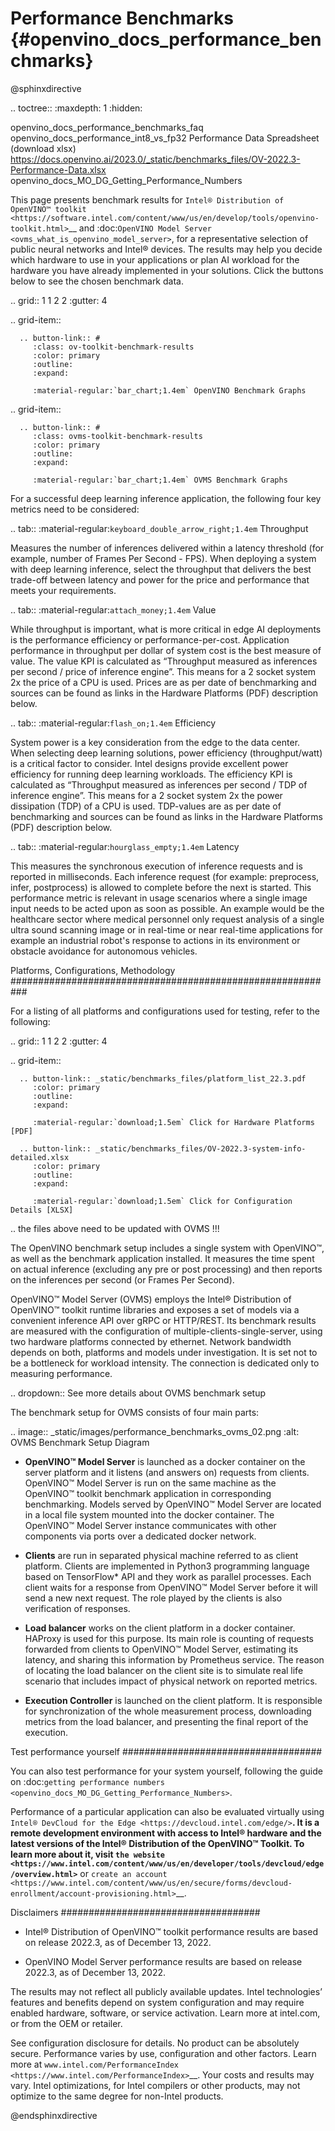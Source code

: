 # Performance Benchmarks {#openvino_docs_performance_benchmarks}

@sphinxdirective

.. toctree::
   :maxdepth: 1
   :hidden:

   openvino_docs_performance_benchmarks_faq
   openvino_docs_performance_int8_vs_fp32
   Performance Data Spreadsheet (download xlsx) <https://docs.openvino.ai/2023.0/_static/benchmarks_files/OV-2022.3-Performance-Data.xlsx>
   openvino_docs_MO_DG_Getting_Performance_Numbers


This page presents benchmark results for `Intel® Distribution of OpenVINO™ toolkit <https://software.intel.com/content/www/us/en/develop/tools/openvino-toolkit.html>`__ 
and :doc:`OpenVINO Model Server <ovms_what_is_openvino_model_server>`, for a representative selection of public neural networks and Intel® devices.
The results may help you decide which hardware to use in your applications or plan AI workload for the hardware you have already implemented in your solutions. 
Click the buttons below to see the chosen benchmark data.

.. grid:: 1 1 2 2
   :gutter: 4

   .. grid-item::

      .. button-link:: #
         :class: ov-toolkit-benchmark-results
         :color: primary
         :outline:
         :expand:

         :material-regular:`bar_chart;1.4em` OpenVINO Benchmark Graphs

   .. grid-item::

      .. button-link:: #
         :class: ovms-toolkit-benchmark-results
         :color: primary
         :outline:
         :expand:
   
         :material-regular:`bar_chart;1.4em` OVMS Benchmark Graphs


For a successful deep learning inference application, the following four key metrics need to be considered: 



.. tab:: :material-regular:`keyboard_double_arrow_right;1.4em` Throughput

   Measures the number of inferences delivered within a latency threshold 
   (for example, number of Frames Per Second - FPS). When deploying a system with 
   deep learning inference, select the throughput that delivers the best trade-off 
   between latency and power for the price and performance that meets your requirements.

.. tab:: :material-regular:`attach_money;1.4em` Value

   While throughput is important, what is more critical in edge AI deployments is 
   the performance efficiency or performance-per-cost. Application performance in 
   throughput per dollar of system cost is the best measure of value. The value KPI is 
   calculated as “Throughput measured as inferences per second / price of inference engine”. 
   This means for a 2 socket system 2x the price of a CPU is used. Prices are as per 
   date of benchmarking and sources can be found as links in the Hardware Platforms (PDF) description below.

.. tab:: :material-regular:`flash_on;1.4em` Efficiency

   System power is a key consideration from the edge to the data center. When selecting 
   deep learning solutions, power efficiency (throughput/watt) is a critical factor to consider. 
   Intel designs provide excellent power efficiency for running deep learning workloads. 
   The efficiency KPI is calculated as “Throughput measured as inferences per second / TDP of 
   inference engine”. This means for a 2 socket system 2x the power dissipation (TDP) of a CPU is used. 
   TDP-values are as per date of benchmarking and sources can be found as links in the Hardware Platforms (PDF) description below.

.. tab:: :material-regular:`hourglass_empty;1.4em` Latency

   This measures the synchronous execution of inference requests and is reported in milliseconds. 
   Each inference request (for example: preprocess, infer, postprocess) is allowed to complete before 
   the next is started. This performance metric is relevant in usage scenarios where a single image 
   input needs to be acted upon as soon as possible. An example would be the healthcare sector where 
   medical personnel only request analysis of a single ultra sound scanning image or in real-time or 
   near real-time applications for example an industrial robot's response to actions in its environment 
   or obstacle avoidance for autonomous vehicles.


Platforms, Configurations, Methodology
###########################################################

For a listing of all platforms and configurations used for testing, refer to the following:

.. grid:: 1 1 2 2
   :gutter: 4

   .. grid-item::

      .. button-link:: _static/benchmarks_files/platform_list_22.3.pdf
         :color: primary
         :outline:
         :expand:

         :material-regular:`download;1.5em` Click for Hardware Platforms    [PDF]
      
      .. button-link:: _static/benchmarks_files/OV-2022.3-system-info-detailed.xlsx
         :color: primary
         :outline:
         :expand:
         
         :material-regular:`download;1.5em` Click for Configuration Details [XLSX]


.. the files above need to be updated with OVMS !!!



The OpenVINO benchmark setup includes a single system with OpenVINO™, as well as the benchmark application installed.
It measures the time spent on actual inference (excluding any pre or post processing) and then reports on the inferences 
per second (or Frames Per Second). 

OpenVINO™ Model Server (OVMS) employs the Intel® Distribution of OpenVINO™ toolkit runtime libraries and exposes a set of 
models via a convenient inference API over gRPC or HTTP/REST. Its benchmark results are measured with the configuration of
multiple-clients-single-server, using two hardware platforms connected by ethernet. Network bandwidth depends on both, platforms 
and models under investigation. It is set not to be a bottleneck for workload intensity. The connection is dedicated 
only to measuring performance. 

.. dropdown:: See more details about OVMS benchmark setup

   The benchmark setup for OVMS consists of four main parts:
   
   .. image:: _static/images/performance_benchmarks_ovms_02.png
      :alt: OVMS Benchmark Setup Diagram

   * **OpenVINO™ Model Server** is launched as a docker container on the server platform and it listens (and answers on) 
     requests from clients. OpenVINO™ Model Server is run on the same machine as the OpenVINO™ toolkit benchmark application 
     in corresponding benchmarking. Models served by OpenVINO™ Model Server are located in a local file system mounted into 
     the docker container. The OpenVINO™ Model Server instance communicates with other components via ports over a dedicated docker network.
   
   * **Clients** are run in separated physical machine referred to as client platform. Clients are implemented in Python3 
     programming language based on TensorFlow* API and they work as parallel processes. Each client waits for a response from OpenVINO™ 
     Model Server before it will send a new next request. The role played by the clients is also verification of responses.
   
   * **Load balancer** works on the client platform in a docker container. HAProxy is used for this purpose. Its main role is 
     counting of requests forwarded from clients to OpenVINO™ Model Server, estimating its latency, and sharing this information by 
     Prometheus service. The reason of locating the load balancer on the client site is to simulate real life scenario that includes 
     impact of physical network on reported metrics.
   
   * **Execution Controller** is launched on the client platform. It is responsible for synchronization of the whole measurement process, 
     downloading metrics from the load balancer, and presenting the final report of the execution.



Test performance yourself
####################################

You can also test performance for your system yourself, following the guide on :doc:`getting performance numbers <openvino_docs_MO_DG_Getting_Performance_Numbers>`.

Performance of a particular application can also be evaluated virtually using `Intel® DevCloud for the Edge <https://devcloud.intel.com/edge/>`__. 
It is a remote development environment with access to Intel® hardware and the latest versions of the Intel® Distribution of the OpenVINO™ Toolkit. 
To learn more about it, visit `the website <https://www.intel.com/content/www/us/en/developer/tools/devcloud/edge/overview.html>`__ 
or `create an account <https://www.intel.com/content/www/us/en/secure/forms/devcloud-enrollment/account-provisioning.html>`__.



Disclaimers
####################################

* Intel® Distribution of OpenVINO™ toolkit performance results are based on release 2022.3, as of December 13, 2022.

* OpenVINO Model Server performance results are based on release 2022.3, as of December 13, 2022.

The results may not reflect all publicly available updates. Intel technologies’ features and benefits depend on system configuration 
and may require enabled hardware, software, or service activation. Learn more at intel.com, or from the OEM or retailer. 

See configuration disclosure for details. No product can be absolutely secure.
Performance varies by use, configuration and other factors. Learn more at `www.intel.com/PerformanceIndex <https://www.intel.com/PerformanceIndex>`__.
Your costs and results may vary.
Intel optimizations, for Intel compilers or other products, may not optimize to the same degree for non-Intel products.


@endsphinxdirective

